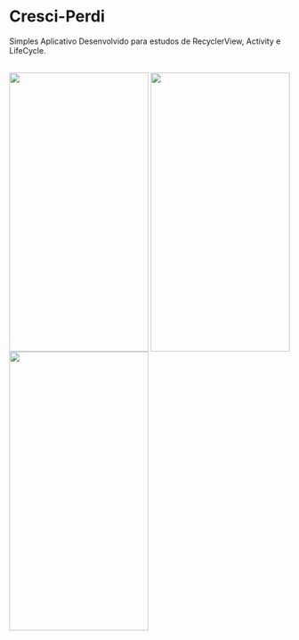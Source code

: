 # Cresci-Perdi
<p>Simples Aplicativo Desenvolvido para estudos de RecyclerView, Activity e LifeCycle.</p>
<div style="display: inline_block" >
  <br>
  <img align="center" height="500" width="250"  src="https://github.com/rosianeclemente/Cresci-Perdi/blob/master/Screenshot_20210824_125111.png">
  <img align="center" height="500" width="250"  src="https://github.com/rosianeclemente/Cresci-Perdi/blob/master/Screenshot_20210824_133652.png">
  <img align="center" height="500" width="250"  src="https://github.com/rosianeclemente/Cresci-Perdi/blob/master/Screenshot_20210824_133703.png">
</div>
